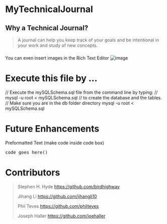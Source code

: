 # MyTechnicalJournal

## Why a Technical Journal? ##
  > A journal can help you keep track of your goals and be intentional in your work and study of new concepts.
  > 

###
You can even insert images in the Rich Text Editor
![image](https://user-images.githubusercontent.com/72178817/115159626-171dcc00-a062-11eb-8ccb-2707783995a3.png)


# Execute this file by ...
// Execute the mySQLSchema.sql file from the command line by typing:
      // mysql -u root < mySQLSchema.sql
  // to create the database and the tables.
// Make sure you are in the db folder directory
mysql -u root < mySQLSchema.sql

# Future Enhancements
Preformatted Text (make code inside code box)
<pre>code goes here()</pre>

# Contributors
> Stephen H. Hyde https://github.com/birdhighway
> 
> Jihang Li https://github.com/jihangli10
> 
> Phil Teves https://github.com/philteves
> 
> Joseph Haller https://github.com/joehaller
